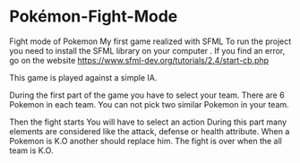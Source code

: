 # Pokémon-Fight-Mode

Fight mode of Pokemon
My first game realized with SFML
To run the project you need to install the SFML library on your computer
.
If you find an error, go on the website https://www.sfml-dev.org/tutorials/2.4/start-cb.php

This game is played against a simple IA.

During the first part of the game you have to select your team.
There are 6 Pokemon in each team.
You can not pick two similar Pokemon in your team.

Then the fight starts
You will have to select an action
During this part many elements are considered like the attack, defense or health attribute.
When a Pokemon is K.O another should replace him.
The fight is over when the all team is K.O.

